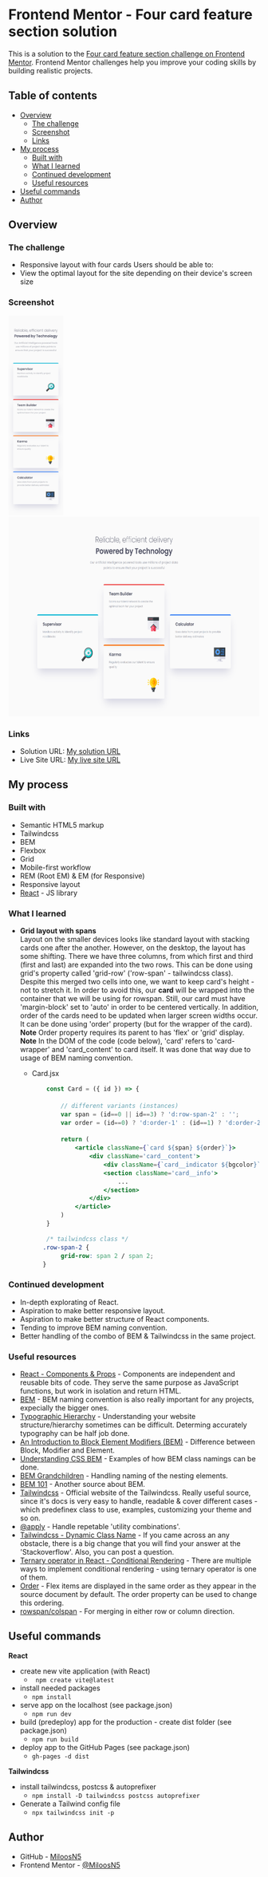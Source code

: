# Frontend Mentor - Four card feature section solution

This is a solution to the [Four card feature section challenge on Frontend Mentor](https://www.frontendmentor.io/challenges/four-card-feature-section-weK1eFYK). Frontend Mentor challenges help you improve your coding skills by building realistic projects. 

## Table of contents

- [Overview](#overview)
  - [The challenge](#the-challenge)
  - [Screenshot](#screenshot)
  - [Links](#links)
- [My process](#my-process)
  - [Built with](#built-with)
  - [What I learned](#what-i-learned)
  - [Continued development](#continued-development)
  - [Useful resources](#useful-resources)
- [Useful commands](#useful-commands)
- [Author](#author)

## Overview

### The challenge
- Responsive layout with four cards
Users should be able to:
- View the optimal layout for the site depending on their device's screen size

### Screenshot
<div>
  <img src="solution_images/solution_375mobile.png" width="auto" height="400" src="solution on mobile view"/>
  <img src="solution_images/solution_1440desktop.png" width="auto" height="400" src="solution on desktop view"/>
</div>

### Links

- Solution URL: [My solution URL](https://github.com/MiloosN5/FrontendMentor_ArticlePreviewComponent_Challenge)
- Live Site URL: [My live site URL](https://miloosn5.github.io/FrontendMentor_ArticlePreviewComponent_Challenge/)


## My process

### Built with

- Semantic HTML5 markup
- Tailwindcss
- BEM
- Flexbox
- Grid
- Mobile-first workflow
- REM (Root EM) & EM (for Responsive)
- Responsive layout
- [React](https://reactjs.org/) - JS library

### What I learned

* **Grid layout with spans**<br>
    Layout on the smaller devices looks like standard layout with stacking cards one after the another. However, on the desktop, the layout has some shifting. There we have three columns, from which first and third (first and last) are expanded into the two rows. This can be done using grid's property called 'grid-row' ('row-span' - tailwindcss class). Despite this merged two cells into one, we want to keep card's height - not to stretch it. In order to avoid this, our **card** will be wrapped into the container that we will be using for rowspan. Still, our card must have 'margin-block' set to 'auto' in order to be centered vertically. In addition, order of the cards need to be updated when larger screen widths occur. It can be done using 'order' property (but for the wrapper of the card). <br/>
    **Note** Order property requires its parent to has 'flex' or 'grid' display.
    **Note** In the DOM of the code (code below), 'card' refers to 'card-wrapper' and 'card_content' to card itself. It was done that way due to usage of BEM naming convention.

    * Card.jsx
        ```jsx
            const Card = ({ id }) => {

                // different variants (instances) 
                var span = (id==0 || id==3) ? 'd:row-span-2' : '';
                var order = (id==0) ? 'd:order-1' : (id==1) ? 'd:order-2' : (id==2) ? 'd:order-4' : 'd:order-3';

                return (
                    <article className={`card ${span} ${order}`}> 
                        <div className='card__content'> 
                            <div className={`card__indicator ${bgcolor}`}></div>
                            <section className='card__info'>
                                ...
                            </section>
                        </div>
                    </article>
                )
            }
        ```    
        ```css
            /* tailwindcss class */
           .row-span-2 {
	            grid-row: span 2 / span 2;
           }
        ```   

### Continued development

* In-depth explorating of React.
* Aspiration to make better responsive layout.
* Aspiration to make better structure of React components.
* Tending to improve BEM naming convention.
* Better handling of the combo of BEM & Tailwindcss in the same project.

### Useful resources

- [React - Components & Props](https://legacy.reactjs.org/docs/components-and-props.html) - Components are independent and reusable bits of code. They serve the same purpose as JavaScript functions, but work in isolation and return HTML.
- [BEM](https://en.bem.info/) - BEM naming convention is also really important for any projects, expecially the bigger ones.
- [Typographic Hierarchy](https://www.toptal.com/designers/typography/typographic-hierarchy) - Understanding your website structure/hierarchy sometimes can be difficult. Determing accurately typography can be half job done. 
- [An Introduction to Block Element Modifiers (BEM)](https://opensenselabs.com/blog/articles/introduction-block-element-modifiers) - Difference between Block, Modifier and Element.
- [Understanding CSS BEM](https://codeburst.io/understanding-css-bem-naming-convention-a8cca116d252) - Examples of how BEM class namings can be done.
- [BEM Grandchildren](https://scalablecss.com/bem-nesting-grandchild-elements/) - Handling naming of the nesting elements.
- [BEM 101](https://css-tricks.com/bem-101/) - Another source about BEM.
- [Tailwindcss](https://tailwindcss.com/) - Official website of the Tailwindcss. Really useful source, since it's docs is very easy to handle, readable & cover different cases - which predefinex class to use, examples, customizing your theme and so on.
- [@apply](https://tailwindcss.com/docs/reusing-styles) - Handle repetable 'utility combinations'.
- [Tailwindcss - Dynamic Class Name](https://stackoverflow.com/questions/69687530/dynamically-build-classnames-in-tailwindcss) - If you came across an any obstacle, there is a big change that you will find your answer at the 'Stackoverflow'. Also, you can post a question.
- [Ternary operator in React - Conditional Rendering](https://react.dev/learn/conditional-rendering) - There are multiple ways to implement conditional rendering - using ternary operator is one of them.
- [Order](https://css-tricks.com/almanac/properties/o/order/) - Flex items are displayed in the same order as they appear in the source document by default. The order property can be used to change this ordering.
- [rowspan/colspan](https://stackoverflow.com/questions/69317523/how-to-use-row-span-in-a-css-grid) - For merging in either row or column direction.

## Useful commands

**React**
- create new vite application (with React)
    * ``` npm create vite@latest```
- install needed packages
    * ```npm install```
- serve app on the localhost (see package.json)
    * ```npm run dev```
- build (predeploy) app for the production - create dist folder (see package.json)
    * ```npm run build```
- deploy app to the GitHub Pages (see package.json)
    * ```gh-pages -d dist```

**Tailwindcss**
- install tailwindcss, postcss & autoprefixer
    * ```npm install -D tailwindcss postcss autoprefixer```
- Generate a Tailwind config file
    * ```npx tailwindcss init -p```

## Author

- GitHub - [MiloosN5](https://github.com/MiloosN5)
- Frontend Mentor - [@MiloosN5](https://www.frontendmentor.io/profile/MiloosN5)





